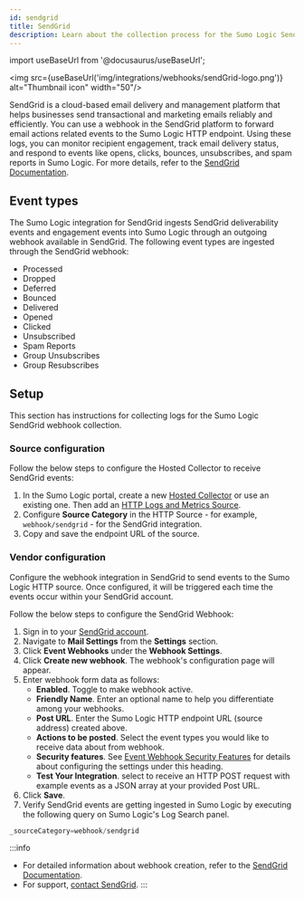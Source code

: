 ```yaml
---
id: sendgrid
title: SendGrid
description: Learn about the collection process for the Sumo Logic SendGrid integration.
---
```


import useBaseUrl from '@docusaurus/useBaseUrl';

<img src={useBaseUrl('img/integrations/webhooks/sendGrid-logo.png')} alt="Thumbnail icon" width="50"/>

SendGrid is a cloud-based email delivery and management platform that helps businesses send transactional and marketing emails reliably and efficiently. You can use a webhook in the SendGrid platform to forward email actions related events to the Sumo Logic HTTP endpoint. Using these logs, you can monitor recipient engagement, track email delivery status, and respond to events like opens, clicks, bounces, unsubscribes, and spam reports in Sumo Logic. For more details, refer to the [SendGrid Documentation](https://docs.sendgrid.com/).

## Event types

The Sumo Logic integration for SendGrid ingests SendGrid deliverability events and engagement events into Sumo Logic through an outgoing webhook available in SendGrid. The following event types are ingested through the SendGrid webhook:
- Processed
- Dropped
- Deferred
- Bounced
- Delivered
- Opened
- Clicked
- Unsubscribed
- Spam Reports
- Group Unsubscribes
- Group Resubscribes

## Setup

This section has instructions for collecting logs for the Sumo Logic SendGrid webhook collection.

### Source configuration

Follow the below steps to configure the Hosted Collector to receive SendGrid events:

1. In the Sumo Logic portal, create a new [Hosted Collector](/docs/send-data/hosted-collectors/configure-hosted-collector/) or use an existing one. Then add an [HTTP Logs and Metrics Source](/docs/send-data/hosted-collectors/http-source/logs-metrics/#configure-an-httplogs-and-metrics-source).
2. Configure **Source Category** in the HTTP Source - for example, `webhook/sendgrid` - for the SendGrid integration.
3. Copy and save the endpoint URL of the source.

### Vendor configuration

Configure the webhook integration in SendGrid to send events to the Sumo Logic HTTP source. Once configured, it will be triggered each time the events occur within your SendGrid account.

Follow the below steps to configure the SendGrid Webhook:

1. Sign in to your [SendGrid account](https://app.sendgrid.com/login).
2. Navigate to **Mail Settings** from the **Settings** section.
3. Click **Event Webhooks** under the **Webhook Settings**.
4. Click **Create new webhook**. The webhook's configuration page will appear.
5. Enter webhook form data as follows:
    - **Enabled**. Toggle to make webhook active.
    - **Friendly Name**. Enter an optional name to help you differentiate among your webhooks.
    - **Post URL**. Enter the Sumo Logic HTTP endpoint URL (source address) created above.
    - **Actions to be posted**. Select the event types you would like to receive data about from webhook.
    - **Security features**. See [Event Webhook Security Features](https://docs.sendgrid.com/for-developers/tracking-events/getting-started-event-webhook-security-features) for details about configuring the settings under this heading.
    - **Test Your Integration**. select to receive an HTTP POST request with example events as a JSON array at your provided Post URL.
6. Click **Save**.
7. Verify SendGrid events are getting ingested in Sumo Logic by executing the following query on Sumo Logic's Log Search panel.
  ```sql
  _sourceCategory=webhook/sendgrid
  ```

:::info
- For detailed information about webhook creation, refer to the [SendGrid Documentation](https://docs.sendgrid.com/for-developers/tracking-events/getting-started-event-webhook).
- For support, [contact SendGrid](https://support.sendgrid.com/hc/en-us).
:::
